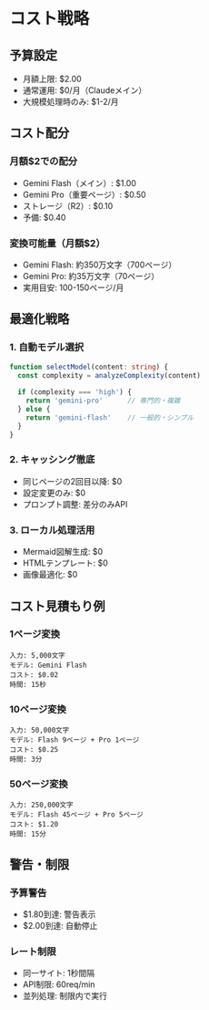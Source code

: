 # コスト戦略

## 予算設定
- 月額上限: $2.00
- 通常運用: $0/月（Claudeメイン）
- 大規模処理時のみ: $1-2/月

## コスト配分

### 月額$2での配分
- Gemini Flash（メイン）: $1.00
- Gemini Pro（重要ページ）: $0.50
- ストレージ（R2）: $0.10
- 予備: $0.40

### 変換可能量（月額$2）
- Gemini Flash: 約350万文字（700ページ）
- Gemini Pro: 約35万文字（70ページ）
- 実用目安: 100-150ページ/月

## 最適化戦略

### 1. 自動モデル選択
```typescript
function selectModel(content: string) {
  const complexity = analyzeComplexity(content)
  
  if (complexity === 'high') {
    return 'gemini-pro'      // 専門的・複雑
  } else {
    return 'gemini-flash'    // 一般的・シンプル
  }
}
```

### 2. キャッシング徹底
- 同じページの2回目以降: $0
- 設定変更のみ: $0
- プロンプト調整: 差分のみAPI

### 3. ローカル処理活用
- Mermaid図解生成: $0
- HTMLテンプレート: $0
- 画像最適化: $0

## コスト見積もり例

### 1ページ変換
```
入力: 5,000文字
モデル: Gemini Flash
コスト: $0.02
時間: 15秒
```

### 10ページ変換
```
入力: 50,000文字
モデル: Flash 9ページ + Pro 1ページ
コスト: $0.25
時間: 3分
```

### 50ページ変換
```
入力: 250,000文字
モデル: Flash 45ページ + Pro 5ページ
コスト: $1.20
時間: 15分
```

## 警告・制限

### 予算警告
- $1.80到達: 警告表示
- $2.00到達: 自動停止

### レート制限
- 同一サイト: 1秒間隔
- API制限: 60req/min
- 並列処理: 制限内で実行